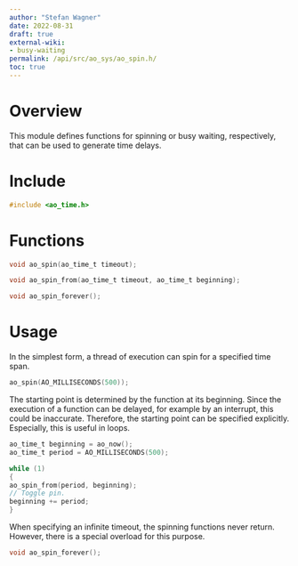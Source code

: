 ```yaml
---
author: "Stefan Wagner"
date: 2022-08-31
draft: true
external-wiki:
- busy-waiting
permalink: /api/src/ao_sys/ao_spin.h/
toc: true
---
```


# Overview

This module defines functions for spinning or busy waiting, respectively, that can be used to generate time delays.

# Include

```c
#include <ao_time.h>
```

# Functions

```c
void ao_spin(ao_time_t timeout);
```

```c
void ao_spin_from(ao_time_t timeout, ao_time_t beginning);
```

```c
void ao_spin_forever();
```

# Usage

In the simplest form, a thread of execution can spin for a specified time span.

```c
ao_spin(AO_MILLISECONDS(500));
```

The starting point is determined by the function at its beginning. Since the execution of a function can be delayed, for example by an interrupt, this could be inaccurate. Therefore, the starting point can be specified explicitly. Especially, this is useful in loops.

```c
ao_time_t beginning = ao_now();
ao_time_t period = AO_MILLISECONDS(500);

while (1)
{
ao_spin_from(period, beginning);
// Toggle pin.
beginning += period;
}
```

When specifying an infinite timeout, the spinning functions never return. However, there is a special overload for this purpose.

```c
void ao_spin_forever();
```
